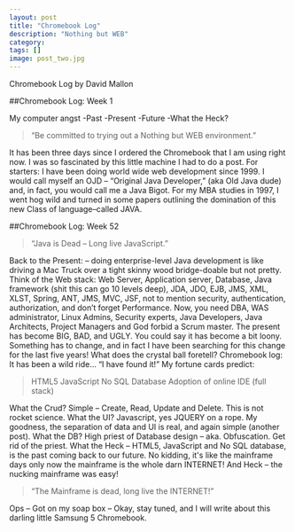 ```yaml
---
layout: post
title: "Chromebook Log"
description: "Nothing but WEB"
category: 
tags: []
image: post_two.jpg
---
```

Chromebook Log
by David Mallon

##Chromebook Log: Week 1

My computer angst
-Past
-Present
-Future
-What the Heck?

>“Be committed to trying out a Nothing but WEB environment.”

It has  been three days since I ordered the Chromebook that I am using right now. I was so fascinated by this little machine I had to do a post. For starters: I have been doing world wide web development since 1999.  I would call myself an OJD – “Original Java Developer,” (aka Old Java dude) and, in fact, you would call me a Java  Bigot.  For my MBA studies in 1997, I went hog wild and turned in some papers outlining the domination of this new Class of language–called JAVA. 

##Chromebook Log: Week 52

>“Java is Dead – Long live JavaScript.”

Back to the Present: – doing  enterprise-level Java development is like driving a Mac Truck over a tight skinny wood bridge-doable but not pretty. Think of the Web stack: Web Server, Application server, Database,  Java framework (shit this can go 10 levels deep), JDA, JDO, EJB, JMS, XML, XLST, Spring, ANT, JMS, MVC, JSF,  not to mention security, authentication, authorization, and don’t forget Performance. Now, you need DBA, WAS administrator, Linux Admins, Security experts, Java Developers, Java Architects, Project Managers and God forbid a Scrum master. The present has become BIG, BAD, and UGLY. You could say it has become a bit loony. Something has to change, and in fact I have been searching for this change for the last five years! What does the crystal ball foretell? Chromebook log: It has been a wild ride… “I have found it!” My fortune cards predict:

>HTML5
>JavaScript
>No SQL Database
>Adoption of online IDE (full stack)

What the Crud? Simple – Create, Read, Update and Delete. This is not rocket science. What the UI? Javascript, yes JQUERY on a rope. My goodness, the separation of data and UI is real, and again simple (another post). What the DB? High priest of Database design – aka. Obfuscation. Get rid of the priest. What the Heck – HTML5, JavaScript and No SQL database, is the past coming back to our future. No kidding, it's like the mainframe days only now the mainframe is the whole darn INTERNET! And Heck – the nucking mainframe was easy!

>“The Mainframe is dead, long live the INTERNET!”

Ops – Got on my soap box – Okay, stay tuned, and I will write about this darling little Samsung 5 Chromebook.
